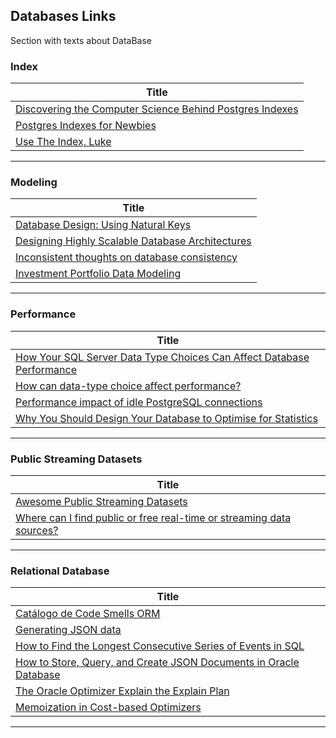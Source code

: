 ## Databases Links

Section with texts about DataBase


### Index
| **Title**  |
|---|
|[Discovering the Computer Science Behind Postgres Indexes]|
|[Postgres Indexes for Newbies]|
|[Use The Index, Luke]|
------------



### Modeling
| **Title**  |
|---|
|[Database Design: Using Natural Keys]|
|[Designing Highly Scalable Database Architectures]|
|[Inconsistent thoughts on database consistency]|
|[Investment Portfolio Data Modeling]|
------------



### Performance
| **Title** |
|---|
|[How Your SQL Server Data Type Choices Can Affect Database Performance]|
|[How can data-type choice affect performance?]|
|[Performance impact of idle PostgreSQL connections]|
|[Why You Should Design Your Database to Optimise for Statistics]|
-------------



### Public Streaming Datasets
| **Title**  |
|---|
|[Awesome Public Streaming Datasets]|
|[Where can I find public or free real-time or streaming data sources?]|
------------



### Relational Database
| **Title**  |
|---|
|[Catálogo de Code Smells ORM]|
|[Generating JSON data]|
|[How to Find the Longest Consecutive Series of Events in SQL]|
|[How to Store, Query, and Create JSON Documents in Oracle Database]|
|[The Oracle Optimizer Explain the Explain Plan]|
|[Memoization in Cost-based Optimizers]|
------------



[coment]: # (Index)
[Discovering the Computer Science Behind Postgres Indexes]: <https://patshaughnessy.net/2014/11/11/discovering-the-computer-science-behind-postgres-indexes>
[Postgres Indexes for Newbies]: <https://blog.crunchydata.com/blog/postgres-indexes-for-newbies>
[Use The Index, Luke]:<https://use-the-index-luke.com/>



[coment]: # (Modeling)
[Database Design: Using Natural Keys]: <https://www.endpointdev.com/blog/2021/03/database-design-using-natural-keys/>
[Designing Highly Scalable Database Architectures]: <https://www.red-gate.com/simple-talk/databases/sql-server/performance-sql-server/designing-highly-scalable-database-architectures/>
[Inconsistent thoughts on database consistency]: <https://www.alexdebrie.com/posts/database-consistency/>
[Investment Portfolio Data Modeling]: <https://www.datastax.com/learn/data-modeling-by-example/investment-data-model#conceptual>



[coment]: # (Performance)
[How can data-type choice affect performance?]: <https://www.sqlskills.com/blogs/paul/how-can-data-type-choice-affect-performance/>
[How Your SQL Server Data Type Choices Can Affect Database Performance]: <https://www.sentryone.com/white-papers/data-type-choice-affects-database-performance>
[Performance impact of idle PostgreSQL connections]: <https://aws.amazon.com/blogs/database/performance-impact-of-idle-postgresql-connections/>
[Why You Should Design Your Database to Optimise for Statistics]: <https://blog.jooq.org/why-you-should-design-your-database-to-optimise-for-statistics/>



[comment]: # (Public Streaming Datasets)
[Awesome Public Streaming Datasets]: <https://github.com/ColinEberhardt/awesome-public-streaming-datasets>
[Where can I find public or free real-time or streaming data sources?]: <https://www.quora.com/Where-can-I-find-public-or-free-real-time-or-streaming-data-sources>



[comment]: # (Relational Database)
[Catálogo de Code Smells ORM]: <https://github.com/spgroup/ORM-Smells-Catalog>
[Generating JSON data]: <https://blogs.oracle.com/database/post/generating-json-data>
[How to Find the Longest Consecutive Series of Events in SQL]: <https://blog.jooq.org/how-to-find-the-longest-consecutive-series-of-events-in-sql/>
[How to Store, Query, and Create JSON Documents in Oracle Database]: <https://blogs.oracle.com/sql/post/how-to-store-query-and-create-json-documents-in-oracle-database>
[The Oracle Optimizer Explain the Explain Plan]: <https://www.oracle.com/technetwork/database/bi-datawarehousing/twp-explain-the-explain-plan-052011-393674.pdf>
[Memoization in Cost-based Optimizers]: <https://www.querifylabs.com/blog/memoization-in-cost-based-optimizers>